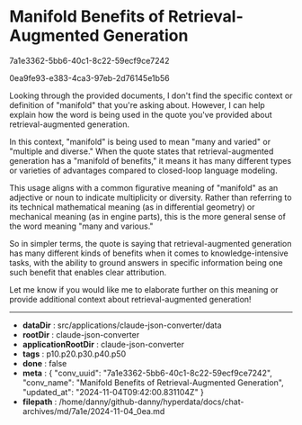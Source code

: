 # Manifold Benefits of Retrieval-Augmented Generation

7a1e3362-5bb6-40c1-8c22-59ecf9ce7242

0ea9fe93-e383-4ca3-97eb-2d76145e1b56

 Looking through the provided documents, I don't find the specific context or definition of "manifold" that you're asking about. However, I can help explain how the word is being used in the quote you've provided about retrieval-augmented generation.

In this context, "manifold" is being used to mean "many and varied" or "multiple and diverse." When the quote states that retrieval-augmented generation has a "manifold of benefits," it means it has many different types or varieties of advantages compared to closed-loop language modeling.

This usage aligns with a common figurative meaning of "manifold" as an adjective or noun to indicate multiplicity or diversity. Rather than referring to its technical mathematical meaning (as in differential geometry) or mechanical meaning (as in engine parts), this is the more general sense of the word meaning "many and various."

So in simpler terms, the quote is saying that retrieval-augmented generation has many different kinds of benefits when it comes to knowledge-intensive tasks, with the ability to ground answers in specific information being one such benefit that enables clear attribution.

Let me know if you would like me to elaborate further on this meaning or provide additional context about retrieval-augmented generation!

---

* **dataDir** : src/applications/claude-json-converter/data
* **rootDir** : claude-json-converter
* **applicationRootDir** : claude-json-converter
* **tags** : p10.p20.p30.p40.p50
* **done** : false
* **meta** : {
  "conv_uuid": "7a1e3362-5bb6-40c1-8c22-59ecf9ce7242",
  "conv_name": "Manifold Benefits of Retrieval-Augmented Generation",
  "updated_at": "2024-11-04T09:42:00.831104Z"
}
* **filepath** : /home/danny/github-danny/hyperdata/docs/chat-archives/md/7a1e/2024-11-04_0ea.md
